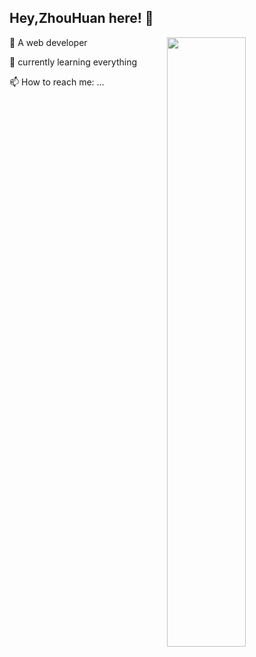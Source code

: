 ## Hey,ZhouHuan here! 👋

<img align="right" width="50%" src="https://github-readme-stats.vercel.app/api?username=zhouhuan327&show_icons=true&title_color=fff&icon_color=79ff97&text_color=9f9f9f&bg_color=151515">

🔭 A web developer

🌱 currently learning everything

📫 How to reach me: ...


